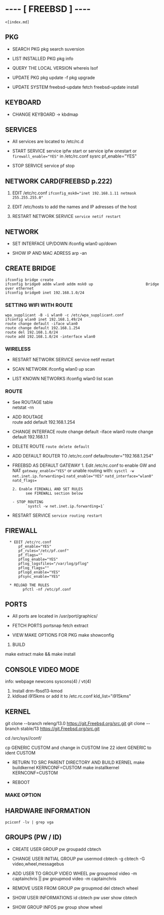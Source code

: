 # ---- [ FREEBSD ] ----

    <[index.md]

## PKG
* SEARCH PKG
      pkg search suversion 

* LIST INSTALLED PKG
      pkg info 

* QUERY THE LOCAL VERSION
      whereis lsof

* UPDATE PKG
      pkg update -f 
      pkg upgrade
* UPDATE SYSTEM
      freebsd-update fetch
      freebsd-update install

## KEYBOARD
  * CHANGE KEYBOARD → kbdmap 

## SERVICES
  * All services are located to /etc/rc.d

  * START SERVICE 
      service ipfw start
  or  service ipfw onestart
  or  `firewall_enable="YES"` in /etc/rc.conf
       sysrc pf_enable="YES"
  * STOP SERVICE
      service pf stop

## NETWORK CARD(FREEBSD p.222)
1. EDIT /etc/rc.conf
	    `ifconfig_msk0="inet 192.168.1.11 netmask 255.255.255.0"`
2. EDIT /etc/hosts to add the names and IP adresses of the host

3. RESTART  NETWORK SERVICE
	`service netif restart`

## NETWORK 
* SET INTERFACE UP/DOWN
      ifconfig wlan0 up/down

* SHOW IP AND MAC ADRESS
       arp -an

## CREATE BRIDGE
	ifconfig bridge create
 	ifconfig bridge0 addm wlan0 addm msk0 up						Bridge over ethernet
	ifconfig bridge0 inet 192.168.1.0/24

### SETTING WIFI WITH ROUTE
	wpa_supplicant -B -i wlan0 -c /etc/wpa_supplicant.conf
	ifconfig wlan0 inet 192.168.1.49/24
	route change default -iface wlan0
	route change default 192.168.1.254
	route del 192.168.1.0/24
	route add 192.168.1.0/24 -interface wlan0

### WIRELESS

* RESTART NETWORK SERVICE
	service netif restart

* SCAN NETWORK
	ifconfig wlan0 up scan

* LIST KNOWN NETWORKS
	ifconfig wlan0 list scan

### ROUTE	
* See ROUTAGE table  
   netstat -rn

* ADD ROUTAGE  
      route add default 192.168.1.254

* CHANGE INTERFACE
      route change default -iface wlan0
      route change default 192.168.1.1

* DELETE ROUTE
      `route delete default`

* ADD DEFAULT ROUTER TO /etc/rc.conf
      defaultrouter="192.168.1.254" 

* FREEBSD AS DEFAULT GATEWAY
      1. Edit /etc/rc.conf to enable GW and NAT
            `gateway_enable="YES"`
       or unable routing with:
            `sysctl -w net.inet.ip.forwarding=1`
            `natd_enable="YES"`
            `natd_interface="wlan0"`
            `natd_flags=`

      2. Enable FIREWALL AND SET RULES
            see FIREWALL section below

      - STOP ROUTING
            `systcl -w net.inet.ip.forwarding=1`

* RESTART SERVICE
      `service routing restart`

## FIREWALL
      * EDIT /etc/rc.conf
          pf_enable="YES"
          pf_rules="/etc/pf.conf"
          pf_flags=""
          pflog_enable="YES"
          pflog_logsfiles="/var/log/pflog"
          pflog_flags=""
          pflogd_enable="YES"
          pfsync_enable="YES"

      * RELOAD THE RULES
            pfctl -nf /etc/pf.conf
## PORTS
 * All ports are located in /usr/port/graphics/
 * FETCH PORTS
 	portsnap fetch extract

 * VIEW MAKE OPTIONS FOR PKG
 	make showconfig

 1. BUILD

 make extract
 make && make install

## CONSOLE VIDEO MODE
 info: 	webpage newcons
 	syscons(4) / vt(4)

  1. Install drm-fbsd13-kmod
  2. kldload i915kms or add it to /etc.rc.conf kld_list="i915kms"


## KERNEL
 git clone --branch releng/13.0 https://git.Freebsd.org/src.git
 git clone --branch stable/13 https://git.Freebsd.org/src.git
 
 cd /src/sys/<arch>/conf/

 cp GENERIC CUSTOM 
 and change in CUSTOM line 22 ident GENERIC to ident CUSTOM

 * RETURN TO SRC PARENT DIRECTORY AND BUILD KERNEL
 make buildkernel KERNCONF=CUSTOM
 make installkernel KERNCONF=CUSTOM

 * REBOOT
### MAKE OPTION 

## HARDWARE INFORMATION
	pciconf -lv | grep vga

## GROUPS (PW / ID)
* CREATE USER GROUP
    pw groupadd cbtech

* CHANGE USER INITIAL GROUP
  pw usermod cbtech -g cbtech -G video,wheel,messagebus

* ADD USER TO GROUP VIDEO WHEEL
      pw groupmod video -m captainchris || pw groupmod video -m captainchris

* REMOVE USER FROM GROUP 
      pw groupmod del cbtech wheel

* SHOW USER INFORMATIONS
  id cbtech
  pw user show cbtech

* SHOW GROUP INFOS
  pw group show wheel

